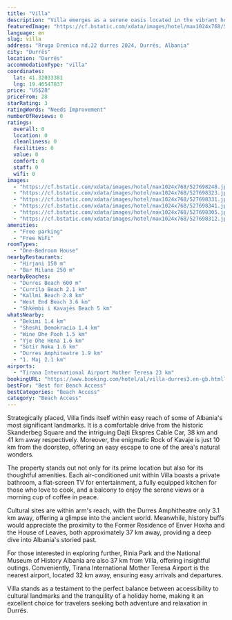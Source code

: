 ```yaml
---
title: "Villa"
description: "Villa emerges as a serene oasis located in the vibrant heart of Durrës, offering guests a unique blend of cultural immersion and relaxation."
featuredImage: "https://cf.bstatic.com/xdata/images/hotel/max1024x768/527698248.jpg?k=72c5cfa476c40f388eeb0b7497333d152043208fddd2b839d456a2a95a38a833&o=&hp=1"
language: en
slug: villa
address: "Rruga Drenica nd.22 durres 2024, Durrës, Albania"
city: "Durrës"
location: "Durrës"
accommodationType: "villa"
coordinates:
  lat: 41.32033381
  lng: 19.46547837
price: "US$28"
priceFrom: 28
starRating: 3
ratingWords: "Needs Improvement"
numberOfReviews: 0
ratings:
  overall: 0
  location: 0
  cleanliness: 0
  facilities: 0
  value: 0
  comfort: 0
  staff: 0
  wifi: 0
images:
  - "https://cf.bstatic.com/xdata/images/hotel/max1024x768/527698248.jpg?k=72c5cfa476c40f388eeb0b7497333d152043208fddd2b839d456a2a95a38a833&o=&hp=1"
  - "https://cf.bstatic.com/xdata/images/hotel/max1024x768/527698323.jpg?k=bc69cf086e19911c4f5eb894a2998cdba4cea63ff76950e883ce7701f0077b2c&o=&hp=1"
  - "https://cf.bstatic.com/xdata/images/hotel/max1024x768/527698331.jpg?k=e2b9c49fb4cf98a8a72f87facc4aa3f9cbd5d934d4dbe77ea207f945b6ff1d93&o=&hp=1"
  - "https://cf.bstatic.com/xdata/images/hotel/max1024x768/527698341.jpg?k=7cce9b06a448903731bc39b72e876a4cdf3ab0bd15af3326e1e4740ee98678ba&o=&hp=1"
  - "https://cf.bstatic.com/xdata/images/hotel/max1024x768/527698305.jpg?k=b82f9cc538e773f74fcdef12121e51980e0ceed98109bd41055588b41ccbe870&o=&hp=1"
  - "https://cf.bstatic.com/xdata/images/hotel/max1024x768/527698312.jpg?k=046fa1151cd3ec166551131dcb506ad94723c74bbb2ceb18149eb9a54cf14db0&o=&hp=1"
amenities:
  - "Free parking"
  - "Free WiFi"
roomTypes:
  - "One-Bedroom House"
nearbyRestaurants:
  - "Hirjani 150 m"
  - "Bar Milano 250 m"
nearbyBeaches:
  - "Durres Beach 600 m"
  - "Currila Beach 2.1 km"
  - "Kallmi Beach 2.8 km"
  - "West End Beach 3.6 km"
  - "Shkëmbi i Kavajës Beach 5 km"
whatsNearby:
  - "Bekimi 1.4 km"
  - "Sheshi Demokracia 1.4 km"
  - "Wine Dhe Pooh 1.5 km"
  - "Yje Dhe Hena 1.6 km"
  - "Sotir Noka 1.6 km"
  - "Durres Amphiteatre 1.9 km"
  - "1. Maj 2.1 km"
airports:
  - "Tirana International Airport Mother Teresa 23 km"
bookingURL: "https://www.booking.com/hotel/al/villa-durres3.en-gb.html?aid=8035640"
bestFor: "Best for Beach Access"
bestCategories: "Beach Access"
category: "Beach Access"
---
```


Strategically placed, Villa finds itself within easy reach of some of Albania's most significant landmarks. It is a comfortable drive from the historic Skanderbeg Square and the intriguing Dajti Ekspres Cable Car, 38 km and 41 km away respectively. Moreover, the enigmatic Rock of Kavaje is just 10 km from the doorstep, offering an easy escape to one of the area's natural wonders.

The property stands out not only for its prime location but also for its thoughtful amenities. Each air-conditioned unit within Villa boasts a private bathroom, a flat-screen TV for entertainment, a fully equipped kitchen for those who love to cook, and a balcony to enjoy the serene views or a morning cup of coffee in peace.

Cultural sites are within arm's reach, with the Durres Amphitheatre only 3.1 km away, offering a glimpse into the ancient world. Meanwhile, history buffs would appreciate the proximity to the Former Residence of Enver Hoxha and the House of Leaves, both approximately 37 km away, providing a deep dive into Albania's storied past.

For those interested in exploring further, Rinia Park and the National Museum of History Albania are also 37 km from Villa, offering insightful outings. Conveniently, Tirana International Mother Teresa Airport is the nearest airport, located 32 km away, ensuring easy arrivals and departures.

Villa stands as a testament to the perfect balance between accessibility to cultural landmarks and the tranquility of a holiday home, making it an excellent choice for travelers seeking both adventure and relaxation in Durrës.